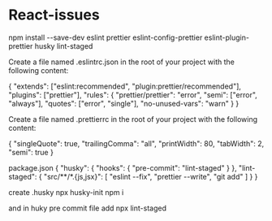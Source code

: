 # React-issues

npm install --save-dev eslint prettier eslint-config-prettier eslint-plugin-prettier husky lint-staged


Create a file named .eslintrc.json in the root of your project with the following content:

{
  "extends": ["eslint:recommended", "plugin:prettier/recommended"],
  "plugins": ["prettier"],
  "rules": {
    "prettier/prettier": "error",
    "semi": ["error", "always"],
    "quotes": ["error", "single"],
    "no-unused-vars": "warn"
  }
}

Create a file named .prettierrc in the root of your project with the following content:

{
  "singleQuote": true,
  "trailingComma": "all",
  "printWidth": 80,
  "tabWidth": 2,
  "semi": true
}

package.json
{
  "husky": {
    "hooks": {
      "pre-commit": "lint-staged"
    }
  },
  "lint-staged": {
    "src/**/*.{js,jsx}": [
      "eslint --fix",
      "prettier --write",
      "git add"
    ]
  }
}

create .husky
npx husky-init
npm i

and in huky pre commit file 
add npx lint-staged
